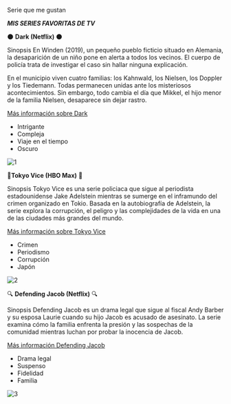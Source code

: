 
 Serie que me gustan


 ***MIS SERIES FAVORITAS DE TV***


  🌑 **Dark (Netflix)** 🌑

 Sinopsis
 En Winden (2019), un pequeño pueblo ficticio situado en Alemania, la desaparición de un niño pone en alerta a todos los vecinos. El cuerpo de policía trata de investigar el caso sin hallar ninguna explicación.

En el municipio viven cuatro familias: los Kahnwald, los Nielsen, los Doppler y los Tiedemann. Todas permanecen unidas ante los misteriosos acontecimientos. Sin embargo, todo cambia el día que Mikkel, el hijo menor de la familia Nielsen, desaparece sin dejar rastro.

[Más información sobre Dark](https://www.culturagenial.com/es/serie-dark/)

- Intrigante
- Compleja
- Viaje en el tiempo
- Oscuro

![1](https://cdn.culturagenial.com/es/imagenes/dark-logo-cke.jpg)


🗼**Tokyo Vice (HBO Max)** 🗼



Sinopsis
Tokyo Vice es una serie policiaca que sigue al periodista estadounidense Jake Adelstein mientras se sumerge en el inframundo del crimen organizado en Tokio. Basada en la autobiografía de Adelstein, la serie explora la corrupción, el peligro y las complejidades de la vida en una de las ciudades más grandes del mundo.

[Más información sobre Tokyo Vice](https://de.wikipedia.org/wiki/Tokyo_Vice)

- Crimen
- Periodismo
- Corrupción
- Japón

![2](https://wallpapercave.com/wp/wp13705798.jpg)




🔍 **Defending Jacob (Netflix)** 🔍

Sinopsis
Defending Jacob es un drama legal que sigue al fiscal Andy Barber y su esposa Laurie cuando su hijo Jacob es acusado de asesinato. La serie examina cómo la familia enfrenta la presión y las sospechas de la comunidad mientras luchan por probar la inocencia de Jacob.

[Más información Defending Jacob](https://es.wikipedia.org/wiki/Defending_Jacob)

- Drama legal
- Suspenso
- Fidelidad
- Familia


![3](https://wallpapercave.com/wp/wp6575392.jpg)

    




